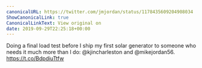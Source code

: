 ```yaml
---
canonicalURL: https://twitter.com/jmjordan/status/1178435609204908034
ShowCanonicalLink: true
CanonicalLinkText: View original on
date: 2019-09-29T22:25:18+00:00
---
```

Doing a final load test before I ship my first solar generator to someone who needs it much more than I do: @kjincharleston and @mikejordan56. https://t.co/BdpdiuTtfw